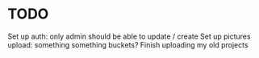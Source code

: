 # TODO

Set up auth: only admin should be able to update / create
Set up pictures upload: something something buckets?
Finish uploading my old projects